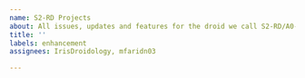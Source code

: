 ```yaml
---
name: S2-RD Projects
about: All issues, updates and features for the droid we call S2-RD/A0-D2
title: ''
labels: enhancement
assignees: IrisDroidology, mfaridn03

---
```



